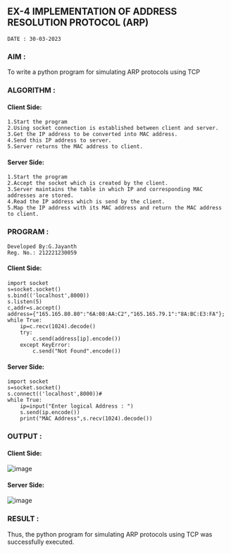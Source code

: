 ## EX-4 IMPLEMENTATION OF ADDRESS RESOLUTION PROTOCOL (ARP)
```
DATE : 30-03-2023
```
### AIM :
To write a python program for simulating ARP protocols using TCP

### ALGORITHM :
#### Client Side:
```
1.Start the program
2.Using socket connection is established between client and server.
3.Get the IP address to be converted into MAC address.
4.Send this IP address to server.
5.Server returns the MAC address to client.
```
#### Server Side:
```
1.Start the program
2.Accept the socket which is created by the client.
3.Server maintains the table in which IP and corresponding MAC addresses are stored.
4.Read the IP address which is send by the client.
5.Map the IP address with its MAC address and return the MAC address to client.
```
### PROGRAM :
```
Developed By:G.Jayanth
Reg. No.: 212221230059
```
#### Client Side:
```
import socket
s=socket.socket()
s.bind(('localhost',8000))
s.listen(5)
c,addr=s.accept()
address={"165.165.80.80":"6A:08:AA:C2","165.165.79.1":"8A:BC:E3:FA"};
while True:
    ip=c.recv(1024).decode()
    try:
        c.send(address[ip].encode())
    except KeyError:
        c.send("Not Found".encode())
```
#### Server Side:
```
import socket
s=socket.socket()
s.connect(('localhost',8000))#
while True:
    ip=input("Enter logical Address : ")
    s.send(ip.encode())
    print("MAC Address",s.recv(1024).decode())
```
### OUTPUT :
#### Client Side:
![image](https://github.com/Pavan-Gv/EX-4/assets/94827772/090a75b0-4ceb-4111-817d-c7f7c3ecf237)
#### Server Side:
![image](https://github.com/Pavan-Gv/EX-4/assets/94827772/a5cc2a0d-c1b1-4123-b90f-5bee7000a4e9)
### RESULT :
Thus, the python program for simulating ARP protocols using TCP was successfully executed.


